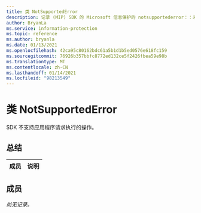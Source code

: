 ```yaml
---
title: 类 NotSupportedError
description: 记录 (MIP) SDK 的 Microsoft 信息保护的 notsupportederror：：未定义的类。
author: BryanLa
ms.service: information-protection
ms.topic: reference
ms.author: bryanla
ms.date: 01/13/2021
ms.openlocfilehash: 42ca95c80162bdc61a5b1d1b5ed0576e618fc159
ms.sourcegitcommit: 76926b357bbfc8772ed132ce5f2426fbea59e98b
ms.translationtype: MT
ms.contentlocale: zh-CN
ms.lasthandoff: 01/14/2021
ms.locfileid: "98213549"
---
```

# <a name="class-notsupportederror"></a>类 NotSupportedError 
SDK 不支持应用程序请求执行的操作。
  
## <a name="summary"></a>总结
 成员                        | 说明                                
--------------------------------|---------------------------------------------
  
## <a name="members"></a>成员
_尚无记录。_
